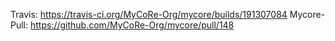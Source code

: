 Travis: https://travis-ci.org/MyCoRe-Org/mycore/builds/191307084 Mycore-Pull: https://github.com/MyCoRe-Org/mycore/pull/148
